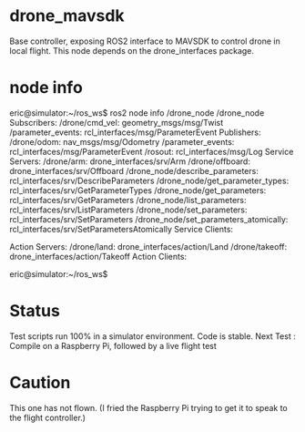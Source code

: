 # drone_mavsdk
Base controller, exposing ROS2 interface to MAVSDK to control drone in local flight.  This node depends on the drone_interfaces package.

# node info
eric@simulator:~/ros_ws$ ros2 node info /drone_node
/drone_node
  Subscribers:
    /drone/cmd_vel: geometry_msgs/msg/Twist
    /parameter_events: rcl_interfaces/msg/ParameterEvent
  Publishers:
    /drone/odom: nav_msgs/msg/Odometry
    /parameter_events: rcl_interfaces/msg/ParameterEvent
    /rosout: rcl_interfaces/msg/Log
  Service Servers:
    /drone/arm: drone_interfaces/srv/Arm
    /drone/offboard: drone_interfaces/srv/Offboard
    /drone_node/describe_parameters: rcl_interfaces/srv/DescribeParameters
    /drone_node/get_parameter_types: rcl_interfaces/srv/GetParameterTypes
    /drone_node/get_parameters: rcl_interfaces/srv/GetParameters
    /drone_node/list_parameters: rcl_interfaces/srv/ListParameters
    /drone_node/set_parameters: rcl_interfaces/srv/SetParameters
    /drone_node/set_parameters_atomically: rcl_interfaces/srv/SetParametersAtomically
  Service Clients:

  Action Servers:
    /drone/land: drone_interfaces/action/Land
    /drone/takeoff: drone_interfaces/action/Takeoff
  Action Clients:
  
eric@simulator:~/ros_ws$

# Status
Test scripts run 100% in a simulator environment.  Code is stable.
Next Test : Compile on a Raspberry Pi, followed by a live flight test

# Caution
This one has not flown.  (I fried the Raspberry Pi trying to get it to speak to the flight controller.)
